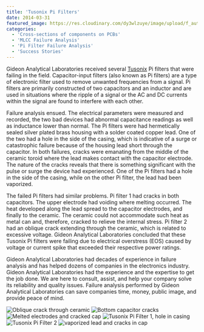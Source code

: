 ```yaml
---
title: 'Tusonix Pi Filters'
date: 2014-03-31
featured_image: https://res.cloudinary.com/dy3wlzuye/image/upload/f_auto,c_scale,w_250/v1/GideonLabs/Oblique-crack-through-ceramic.jpg/dy3wlzuye/image/upload/f_auto,c_scale,w_250/v1/GideonLabs/Oblique-crack-through-ceramic.jpg
categories:
  - 'Cross-sections of components on PCBs'
  - 'MLCC Failure Analysis'
  - 'Pi Filter Failure Analysis'
  - 'Success Stories'
---
```


Gideon Analytical Laboratories received several [Tusonix](http://www.tusonix.com/smt.html) Pi filters that were failing in the field. Capacitor-input filters (also known as Pi filters) are a type of electronic filter used to remove unwanted frequencies from a signal. Pi filters are primarily constructed of two capacitors and an inductor and are used in situations where the ripple of a signal or the AC and DC currents within the signal are found to interfere with each other.

Failure analysis ensued. The electrical parameters were measured and recorded, the two bad devices had abnormal capacitance readings as well as inductance lower than normal. The Pi filters were had hermetically sealed silver plated brass housing with a solder coated copper lead. One of the two had a hole in the side of the casing, which is indicative of a surge or catastrophic failure because of the housing lead short through the capacitor. In both failures, cracks were emanating from the middle of the ceramic toroid where the lead makes contact with the capacitor electrode. The nature of the cracks reveals that there is something significant with the pulse or surge the device had experienced. One of the Pi filters had a hole in the side of the casing, while on the other Pi filter, the lead had been vaporized.

The failed Pi filters had similar problems. Pi filter 1 had cracks in both capacitors. The upper electrode had voiding where melting occurred. The heat developed along the lead spread to the capacitor electrodes, and finally to the ceramic. The ceramic could not accommodate such heat as metal can and, therefore, cracked to relieve the internal stress. Pi filter 2 had an oblique crack extending through the ceramic, which is related to excessive voltage. Gideon Analytical Laboratories concluded that these Tusonix Pi filters were failing due to electrical overstress (EOS) caused by voltage or current spike that exceeded their respective power ratings.

Gideon Analytical Laboratories had decades of experience in failure analysis and has helped dozens of companies in the electronics industry. Gideon Analytical Laboratories had the experience and the expertise to get the job done. We are here to consult, assist, and help your company solve its reliability and quality issues. Failure analysis performed by Gideon Analytical Laboratories can save companies time, money, public image, and provide peace of mind.

![Oblique crack through ceramic](https://res.cloudinary.com/dy3wlzuye/image/upload/f_auto,c_scale,w_300/GideonLabs/Oblique-crack-through-ceramic.jpg 'Oblique crack through ceramic')
![Bottom capacitor cracks](https://res.cloudinary.com/dy3wlzuye/image/upload/f_auto,c_scale,w_300/GideonLabs/Bottom-capacitor-cracks.jpg 'Bottom capacitor cracks')
![Melted electrodes and cracked cap](https://res.cloudinary.com/dy3wlzuye/image/upload/f_auto,c_scale,w_300/GideonLabs/Melted-electrodes-and-cracked-cap.jpg 'Melted electrodes and cracked cap')
![Tusonix Pi Filter 1, hole in casing](https://res.cloudinary.com/dy3wlzuye/image/upload/f_auto,c_scale,w_300/GideonLabs/Tusonix-Pi-Filter-1-hole-in-casing.jpg 'Tusonix Pi Filter 1, hole in casing')
![Tusonix Pi Filter 2](https://res.cloudinary.com/dy3wlzuye/image/upload/f_auto,c_scale,w_300/GideonLabs/Tusonix-Pi-Filter-2.jpg 'Tusonix Pi Filter 2')
![vaporized lead and cracks in cap](https://res.cloudinary.com/dy3wlzuye/image/upload/f_auto,c_scale,w_300/GideonLabs/vaporized-lead-and-cracks-in-cap.jpg 'vaporized lead and cracks in cap')
